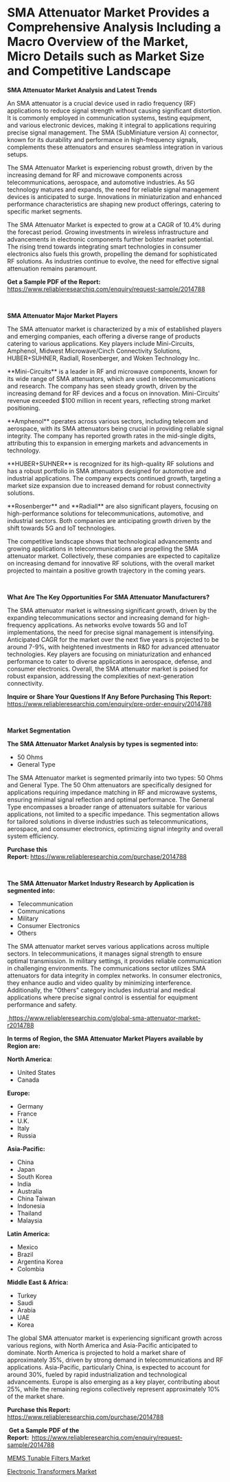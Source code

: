 <p><h1>SMA Attenuator Market Provides a Comprehensive Analysis Including a Macro Overview of the Market, Micro Details such as Market Size and Competitive Landscape</h1></p><p><strong>SMA Attenuator Market Analysis and Latest Trends</strong></p>
<p><p>An SMA attenuator is a crucial device used in radio frequency (RF) applications to reduce signal strength without causing significant distortion. It is commonly employed in communication systems, testing equipment, and various electronic devices, making it integral to applications requiring precise signal management. The SMA (SubMiniature version A) connector, known for its durability and performance in high-frequency signals, complements these attenuators and ensures seamless integration in various setups.</p><p>The SMA Attenuator Market is experiencing robust growth, driven by the increasing demand for RF and microwave components across telecommunications, aerospace, and automotive industries. As 5G technology matures and expands, the need for reliable signal management devices is anticipated to surge. Innovations in miniaturization and enhanced performance characteristics are shaping new product offerings, catering to specific market segments.</p><p>The SMA Attenuator Market is expected to grow at a CAGR of 10.4% during the forecast period. Growing investments in wireless infrastructure and advancements in electronic components further bolster market potential. The rising trend towards integrating smart technologies in consumer electronics also fuels this growth, propelling the demand for sophisticated RF solutions. As industries continue to evolve, the need for effective signal attenuation remains paramount.</p></p>
<p><strong>Get a Sample PDF of the Report:&nbsp;</strong> <a href="https://www.reliableresearchiq.com/enquiry/request-sample/2014788?utm_campaign=99&utm_medium=2&utm_source=Github&utm_content=ia&utm_term=12022025&utm_id=sma-attenuator">https://www.reliableresearchiq.com/enquiry/request-sample/2014788</a></p>
<p>&nbsp;</p>
<p><strong>SMA Attenuator Major Market Players</strong></p>
<p><p>The SMA attenuator market is characterized by a mix of established players and emerging companies, each offering a diverse range of products catering to various applications. Key players include Mini-Circuits, Amphenol, Midwest Microwave/Cinch Connectivity Solutions, HUBER+SUHNER, Radiall, Rosenberger, and Woken Technology Inc.</p><p>**Mini-Circuits** is a leader in RF and microwave components, known for its wide range of SMA attenuators, which are used in telecommunications and research. The company has seen steady growth, driven by the increasing demand for RF devices and a focus on innovation. Mini-Circuits' revenue exceeded $100 million in recent years, reflecting strong market positioning.</p><p>**Amphenol** operates across various sectors, including telecom and aerospace, with its SMA attenuators being crucial in providing reliable signal integrity. The company has reported growth rates in the mid-single digits, attributing this to expansion in emerging markets and advancements in technology.</p><p>**HUBER+SUHNER** is recognized for its high-quality RF solutions and has a robust portfolio in SMA attenuators designed for automotive and industrial applications. The company expects continued growth, targeting a market size expansion due to increased demand for robust connectivity solutions.</p><p>**Rosenberger** and **Radiall** are also significant players, focusing on high-performance solutions for telecommunications, automotive, and industrial sectors. Both companies are anticipating growth driven by the shift towards 5G and IoT technologies.</p><p>The competitive landscape shows that technological advancements and growing applications in telecommunications are propelling the SMA attenuator market. Collectively, these companies are expected to capitalize on increasing demand for innovative RF solutions, with the overall market projected to maintain a positive growth trajectory in the coming years.</p></p>
<p>&nbsp;</p>
<p><strong>What Are The Key Opportunities For SMA Attenuator Manufacturers?</strong></p>
<p><p>The SMA attenuator market is witnessing significant growth, driven by the expanding telecommunications sector and increasing demand for high-frequency applications. As networks evolve towards 5G and IoT implementations, the need for precise signal management is intensifying. Anticipated CAGR for the market over the next five years is projected to be around 7-9%, with heightened investments in R&D for advanced attenuator technologies. Key players are focusing on miniaturization and enhanced performance to cater to diverse applications in aerospace, defense, and consumer electronics. Overall, the SMA attenuator market is poised for robust expansion, addressing the complexities of next-generation connectivity.</p></p>
<p><strong>Inquire or Share Your Questions If Any Before Purchasing This Report:</strong> <a href="https://www.reliableresearchiq.com/enquiry/pre-order-enquiry/2014788?utm_campaign=99&utm_medium=2&utm_source=Github&utm_content=ia&utm_term=12022025&utm_id=sma-attenuator">https://www.reliableresearchiq.com/enquiry/pre-order-enquiry/2014788</a></p>
<p>&nbsp;</p>
<p><strong>Market Segmentation</strong></p>
<p><strong>The SMA Attenuator Market Analysis by types is segmented into:</strong></p>
<p><ul><li>50 Ohms</li><li>General Type</li></ul></p>
<p><p>The SMA Attenuator market is segmented primarily into two types: 50 Ohms and General Type. The 50 Ohm attenuators are specifically designed for applications requiring impedance matching in RF and microwave systems, ensuring minimal signal reflection and optimal performance. The General Type encompasses a broader range of attenuators suitable for various applications, not limited to a specific impedance. This segmentation allows for tailored solutions in diverse industries such as telecommunications, aerospace, and consumer electronics, optimizing signal integrity and overall system efficiency.</p></p>
<p><strong>Purchase this Report:&nbsp;</strong><a href="https://www.reliableresearchiq.com/purchase/2014788?utm_campaign=99&utm_medium=2&utm_source=Github&utm_content=ia&utm_term=12022025&utm_id=sma-attenuator">https://www.reliableresearchiq.com/purchase/2014788</a></p>
<p>&nbsp;</p>
<p><strong>The SMA Attenuator Market Industry Research by Application is segmented into:</strong></p>
<p><ul><li>Telecommunication</li><li>Communications</li><li>Military</li><li>Consumer Electronics</li><li>Others</li></ul></p>
<p><p>The SMA attenuator market serves various applications across multiple sectors. In telecommunications, it manages signal strength to ensure optimal transmission. In military settings, it provides reliable communication in challenging environments. The communications sector utilizes SMA attenuators for data integrity in complex networks. In consumer electronics, they enhance audio and video quality by minimizing interference. Additionally, the "Others" category includes industrial and medical applications where precise signal control is essential for equipment performance and safety.</p></p>
<p><a href="https://www.reliableresearchiq.com/global-sma-attenuator-market-r2014788?utm_campaign=99&utm_medium=2&utm_source=Github&utm_content=ia&utm_term=12022025&utm_id=sma-attenuator">&nbsp;https://www.reliableresearchiq.com/global-sma-attenuator-market-r2014788</a></p>
<p><strong>In terms of Region, the SMA Attenuator Market Players available by Region are:</strong></p>
<p>
    <p> <strong> North America: </strong>
        <ul>
            <li>United States</li>
            <li>Canada</li>
        </ul>
        </p> 
    <p> <strong> Europe: </strong>
        <ul>
            <li>Germany</li>
            <li>France</li>
            <li>U.K.</li>
            <li>Italy</li>
            <li>Russia</li>
        </ul>
        </p> 
    <p> <strong> Asia-Pacific: </strong>
        <ul>
            <li>China</li>
            <li>Japan</li>
            <li>South Korea</li>
            <li>India</li>
            <li>Australia</li>
            <li>China Taiwan</li>
            <li>Indonesia</li>
            <li>Thailand</li>
            <li>Malaysia</li>
        </ul>
        </p> 
    <p> <strong> Latin America: </strong>
        <ul>
            <li>Mexico</li>
            <li>Brazil</li>
            <li>Argentina Korea</li>
            <li>Colombia</li>
        </ul>
        </p> 
    <p> <strong> Middle East & Africa: </strong>
        <ul>
            <li>Turkey</li>
            <li>Saudi</li>
            <li>Arabia</li>
            <li>UAE</li>
            <li>Korea</li>
        </ul>
    </p>
    </p>
<p><p>The global SMA attenuator market is experiencing significant growth across various regions, with North America and Asia-Pacific anticipated to dominate. North America is projected to hold a market share of approximately 35%, driven by strong demand in telecommunications and RF applications. Asia-Pacific, particularly China, is expected to account for around 30%, fueled by rapid industrialization and technological advancements. Europe is also emerging as a key player, contributing about 25%, while the remaining regions collectively represent approximately 10% of the market share.</p></p>
<p><strong>Purchase this Report: </strong><a href="https://www.reliableresearchiq.com/purchase/2014788?utm_campaign=99&utm_medium=2&utm_source=Github&utm_content=ia&utm_term=12022025&utm_id=sma-attenuator">https://www.reliableresearchiq.com/purchase/2014788</a></p>
<p>&nbsp;<strong>Get a Sample PDF of the Report:&nbsp;&nbsp;</strong><a href="https://www.reliableresearchiq.com/enquiry/request-sample/2014788?utm_campaign=99&utm_medium=2&utm_source=Github&utm_content=ia&utm_term=12022025&utm_id=sma-attenuator">https://www.reliableresearchiq.com/enquiry/request-sample/2014788</a></p>
<p><strong></strong></p>
<p><p><a href="https://github.com/kryshaprilbb/Market-Research-Report-List-1/blob/main/mems-tunable-filters-market.md?utm_campaign=99&utm_medium=2&utm_source=Github&utm_content=ia&utm_term=12022025&utm_id=sma-attenuator">MEMS Tunable Filters Market</a></p><p><a href="https://github.com/kolffmaris58/Market-Research-Report-List-1/blob/main/electronic-transformers-market.md?utm_campaign=99&utm_medium=2&utm_source=Github&utm_content=ia&utm_term=12022025&utm_id=sma-attenuator">Electronic Transformers Market</a></p></p>